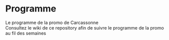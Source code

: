 # Programme
Le programme de la promo de Carcassonne
<br/>Consultez le wiki de ce repository afin de suivre le programme de la promo au fil des semaines
